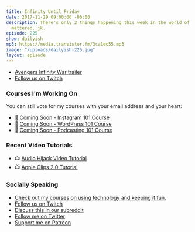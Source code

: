 ```yaml
---
title: Infinity Until Friday
date: 2017-11-29 09:00:00 -06:00
description: There's only 2 things happening this week in the world of media that
  mattered. jk.
episode: 225
show: dailyish
mp3: https://media.transistor.fm/3ca1ec55.mp3
image: "/uploads/dailyish-225.jpg"
layout: episode
---
```


* [Avengers Infinity War trailer](https://www.youtube.com/watch?v=_xBziiJI3DU)
* [Follow us on Twitch](https://www.twitch.tv/gsfm)


### Courses I'm Working On

You can still vote for my courses with your email address and your heart:

* 🌅 [Coming Soon - Instagram 101 Course](https://courses.chrisenns.com/instagram-101)
* 📝 [Coming Soon - WordPress 101 Course](https://courses.chrisenns.com/wordpress-101)
* 🎤 [Coming Soon - Podcasting 101 Course](https://courses.chrisenns.com/podcasting-101)

### Recent Video Tutorials

* 📺 [Audio Hijack Video Tutorial](https://www.youtube.com/watch?v=gksxKV85ARU)
* 📺 [Apple Clips 2.0 Tutorial](https://www.youtube.com/watch?v=CzI6L31LEvQ)

### Socially Speaking

* [Check out my courses on using technology and keeping it fun.](https://courses.chrisenns.com)
* [Follow us on Twitch](https://www.twitch.tv/gsfm)
* [Discuss this in our subreddit](https://www.reddit.com/r/Goodstuff_fm/)
* [Follow me on Twitter](https://www.twitter.com/ichris)
* [Support me on Patreon](https://www.patreon.com/ichris)
